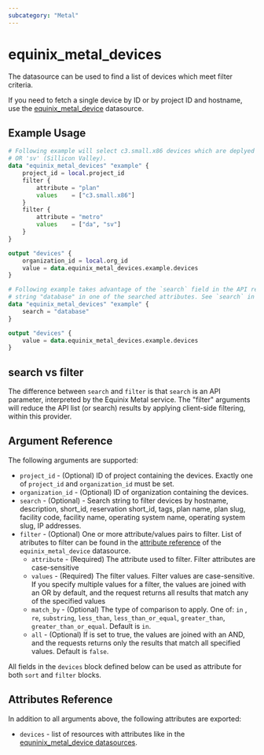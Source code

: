 ```yaml
---
subcategory: "Metal"
---
```


# equinix_metal_devices

The datasource can be used to find a list of devices which meet filter criteria.

If you need to fetch a single device by ID or by project ID and hostname, use the [equinix_metal_device](equinix_metal_device.md) datasource.

## Example Usage

```terraform
# Following example will select c3.small.x86 devices which are deplyed in metro 'da' (Dallas)
# OR 'sv' (Sillicon Valley).
data "equinix_metal_devices" "example" {
    project_id = local.project_id
    filter {
        attribute = "plan"
        values    = ["c3.small.x86"]
    }
    filter {
        attribute = "metro"
        values    = ["da", "sv"]
    }
}

output "devices" {
    organization_id = local.org_id
    value = data.equinix_metal_devices.example.devices
}
```

```terraform
# Following example takes advantage of the `search` field in the API request, and will select devices with
# string "database" in one of the searched attributes. See `search` in argument reference.
data "equinix_metal_devices" "example" {
    search = "database"
}

output "devices" {
    value = data.equinix_metal_devices.example.devices
}
```

## search vs filter

The difference between `search` and `filter` is that `search` is an API parameter, interpreted by the Equinix Metal service. The "filter" arguments will reduce the API list (or search) results by applying client-side filtering, within this provider.

## Argument Reference

The following arguments are supported:

* `project_id` - (Optional) ID of project containing the devices. Exactly one of `project_id` and `organization_id` must be set.
* `organization_id` - (Optional) ID of organization containing the devices.
* `search` - (Optional) - Search string to filter devices by hostname, description, short_id, reservation short_id, tags, plan name, plan slug, facility code, facility name, operating system name, operating system slug, IP addresses.
* `filter` - (Optional) One or more attribute/values pairs to filter. List of atributes to filter can be found in the [attribute reference](equinix_metal_device.md#attributes-reference) of the `equinix_metal_device` datasource.
  - `attribute` - (Required) The attribute used to filter. Filter attributes are case-sensitive
  - `values` - (Required) The filter values. Filter values are case-sensitive. If you specify multiple values for a filter, the values are joined with an OR by default, and the request returns all results that match any of the specified values
  - `match_by` - (Optional) The type of comparison to apply. One of: `in` , `re`, `substring`, `less_than`, `less_than_or_equal`, `greater_than`, `greater_than_or_equal`. Default is `in`.
  - `all` - (Optional) If is set to true, the values are joined with an AND, and the requests returns only the results that match all specified values. Default is `false`.

All fields in the `devices` block defined below can be used as attribute for both `sort` and `filter` blocks.

## Attributes Reference

In addition to all arguments above, the following attributes are exported:

* `devices` - list of resources with attributes like in the [equninix_metal_device datasources](equinix_metal_device.md).
